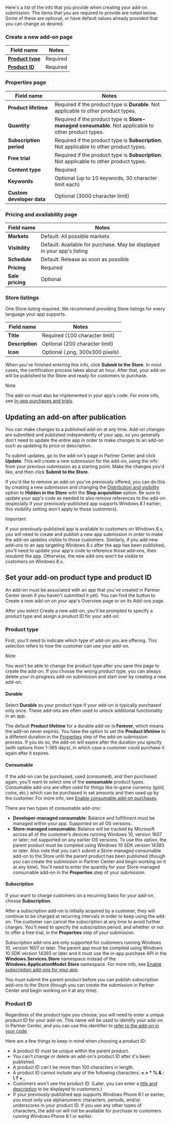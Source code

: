 Here's a list of the info that you provide when creating your add-on submission. The items that you are required to provide are noted below. Some of these are optional, or have default values already provided that you can change as desired.

### Create a new add-on page

| Field name                                                     | Notes    |
|----------------------------------------------------------------|----------|
| [**Product type**](#product-type) | Required |  
| [**Product ID**](#product-id)   | Required |

### Properties page

| Field name                | Notes                           |
|---------------------------|---------------------------------|
| **Product lifetime**      | Required if the product type is **Durable**. Not applicable to other product types. |
| **Quantity**              | Required if the product type is **Store-managed consumable**. Not applicable to other product types. |
| **Subscription period**   | Required if the product type is **Subscription**. Not applicable to other product types. |  
| **Free trial**            | Required if the product type is **Subscription**. Not applicable to other product types. |
| **Content type**          | Required                        |
| **Keywords**              | Optional (up to 10 keywords, 30 character limit each) |
| **Custom developer data** | Optional (3000 character limit) |

### Pricing and availability page

| Field name        | Notes                         |
|-------------------|-------------------------------|
| **Markets**      | Default: All possible markets |
| **Visibility**   | Default: Available for purchase. May be displayed in your app's listing |
| **Schedule**     | Default: Release as soon as possible |
| **Pricing**      | Required                      |
| **Sale pricing** | Optional                      |

### Store listings

One Store listing required. We recommend providing Store listings for every language your app supports.

| Field name      | Notes                           |
|-----------------|---------------------------------|
| **Title**       | Required (100 character limit)  |
| **Description** | Optional (200 character limit)  |
| **Icon**        | Optional (.png, 300x300 pixels) |

When you've finished entering this info, click **Submit to the Store**. In most cases, the certification process takes about an hour. After that, your add-on will be published to the Store and ready for customers to purchase.

> [!NOTE]
> The add-on must also be implemented in your app's code. For more info, see [In-app purchases and trials](/uwp/monetize/in-app-purchases-and-trials).

## Updating an add-on after publication

You can make changes to a published add-on at any time. Add-on changes are submitted and published independently of your app, so you generally don't need to update the entire app in order to make changes to an add-on such as updating its price or description.

To submit updates, go to the add-on's page in Partner Center and click **Update**. This will create a new submission for the add-on, using the info from your previous submission as a starting point. Make the changes you'd like, and then click **Submit to the Store**.

If you'd like to remove an add-on you've previously offered, you can do this by creating a new submission and changing the [Distribution and visibility](../../../apps/publish/publish-your-app/price-and-availability.md) option to **Hidden in the Store** with the **Stop acquisition** option. Be sure to update your app's code as needed to also remove references to the add-on (especially if your previously-published app supports Windows 8.1 earlier; this visibility setting won't apply to those customers).

> [!IMPORTANT]
> If your previously-published app is available to customers on Windows 8.x, you will need to create and publish a new app submission in order to make the add-on updates visible to those customers. Similarly, if you add new add-ons to an app targeting Windows 8.x after the app has been published, you'll need to update your app's code to reference those add-ons, then resubmit the app. Otherwise, the new add-ons won't be visible to customers on Windows 8.x.

## Set your add-on product type and product ID

An add-on must be associated with an app that you've created in Partner Center (even if you haven't submitted it yet). You can find the button to Create a new add-on on your app's Overview page or on its Add-ons page.

After you select Create a new add-on, you'll be prompted to specify a product type and assign a product ID for your add-on.

### Product type

First, you'll need to indicate which type of add-on you are offering. This selection refers to how the customer can use your add-on.

> [!NOTE]
> You won't be able to change the product type after you save this page to create the add-on. If you choose the wrong product type, you can always delete your in-progress add-on submission and start over by creating a new add-on.

<span id="durable" />

#### Durable

Select **Durable** as your product type if your add-on is typically purchased only once. These add-ons are often used to unlock additional functionality in an app.

The default **Product lifetime** for a durable add-on is **Forever**, which means the add-on never expires. You have the option to set the **Product lifetime** to a different duration in the [Properties](../../../apps/publish/publish-your-app/enter-app-properties.md) step of the add-on submission process. If you do so, the add-on will expire after the duration you specify (with options from 1-365 days), in which case a customer could purchase it again after it expires.

#### Consumable

If the add-on can be purchased, used (consumed), and then purchased again, you'll want to select one of the **consumable** product types. Consumable add-ons are often used for things like in-game currency (gold, coins, etc.) which can be purchased in set amounts and then used up by the customer. For more info, see [Enable consumable add-on purchases](/uwp/monetize/enable-consumable-add-on-purchases).

There are two types of consumable add-ons:
- **Developer-managed consumable**: Balance and fulfillment must be managed within your app. Supported on all OS versions.
- **Store-managed consumable:** Balance will be tracked by Microsoft across all of the customer’s devices running Windows 10, version 1607 or later; not supported on any earlier OS versions. To use this option, the parent product must be compiled using Windows 10 SDK version 14393 or later. Also note that you can't submit a Store-managed consumable add-on to the Store until the parent product has been published (though you can create the submission in Partner Center and begin working on it at any time). You'll need to enter the quantity for your Store-managed consumable add-on in the **Properties** step of your submission.

#### Subscription

If your want to charge customers on a recurring basis for your add-on, choose **Subscription**.

After a subscription add-on is initially acquired by a customer, they will continue to be charged at recurring intervals in order to keep using the add-on. The customer can cancel the subscription at any time to avoid further charges. You'll need to specify the subscription period, and whether or not to offer a free trial, in the **Properties** step of your submission.

Subscription add-ons are only supported for customers running Windows 10, version 1607 or later. The parent app must be compiled using Windows 10 SDK version 14393 or later and it must use the in-app purchase API in the **Windows.Services.Store** namespace instead of the **Windows.ApplicationModel.Store** namespace. For more info, see [Enable subscription add-ons for your app](/uwp/monetize/enable-subscription-add-ons-for-your-app).

You must submit the parent product before you can publish subscription add-ons to the Store (though you can create the submission in Partner Center and begin working on it at any time).

### Product ID

Regardless of the product type you choose, you will need to enter a unique product ID for your add-on. This name will be used to identify your add-on in Partner Center, and you can use this identifier to [refer to the add-on in your code](/uwp/monetize/in-app-purchases-and-trials#how-to-use-product-ids-for-add-ons-in-your-code).

Here are a few things to keep in mind when choosing a product ID:

- A product ID must be unique within the parent product.
- You can’t change or delete an add-on's product ID after it's been published.
- A product ID can't be more than 100 characters in length.
- A product ID cannot include any of the following characters: **&lt; &gt; \* % & : \\ ? + ,**
- Customers won't see the product ID. (Later, you can enter a [title and description](../../../apps/publish/publish-your-app/create-app-store-listing.md) to be displayed to customers.)
- If your previously-published app supports Windows Phone 8.1 or earlier, you must only use alphanumeric characters, periods, and/or underscores in your product ID. If you use any other types of characters, the add-on will not be available for purchase to customers running Windows Phone 8.1 or earlier.
